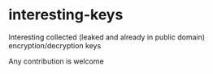 # interesting-keys
Interesting collected (leaked and already in public domain) encryption/decryption keys 

Any contribution is welcome
